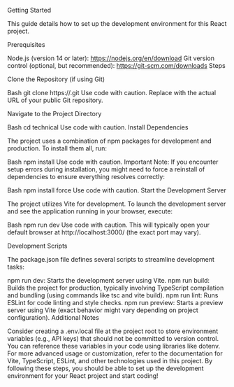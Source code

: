 Getting Started

This guide details how to set up the development environment for this React project.

Prerequisites

Node.js (version 14 or later): https://nodejs.org/en/download
Git version control (optional, but recommended): https://git-scm.com/downloads
Steps

Clone the Repository (if using Git)

Bash
git clone https://<your-repo-url>.git
Use code with caution.
Replace <your-repo-url> with the actual URL of your public Git repository.

Navigate to the Project Directory

Bash
cd technical
Use code with caution.
Install Dependencies

The project uses a combination of npm packages for development and production. To install them all, run:

Bash
npm install
Use code with caution.
Important Note: If you encounter setup errors during installation, you might need to force a reinstall of dependencies to ensure everything resolves correctly:

Bash
npm install force
Use code with caution.
Start the Development Server

The project utilizes Vite for development. To launch the development server and see the application running in your browser, execute:

Bash
npm run dev
Use code with caution.
This will typically open your default browser at http://localhost:3000/ (the exact port may vary).

Development Scripts

The package.json file defines several scripts to streamline development tasks:

npm run dev: Starts the development server using Vite.
npm run build: Builds the project for production, typically involving TypeScript compilation and bundling (using commands like tsc and vite build).
npm run lint: Runs ESLint for code linting and style checks.
npm run preview: Starts a preview server using Vite (exact behavior might vary depending on project configuration).
Additional Notes

Consider creating a .env.local file at the project root to store environment variables (e.g., API keys) that should not be committed to version control. You can reference these variables in your code using libraries like dotenv.
For more advanced usage or customization, refer to the documentation for Vite, TypeScript, ESLint, and other technologies used in this project.
By following these steps, you should be able to set up the development environment for your React project and start coding!